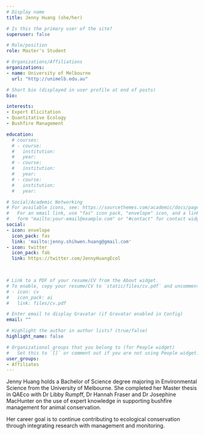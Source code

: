 ```yaml
---
# Display name
title: Jenny Huang (she/her)

# Is this the primary user of the site?
superuser: false

# Role/position
role: Master's Student

# Organizations/Affiliations
organizations:
- name: University of Melbourne
  url: "http://unimelb.edu.au"

# Short bio (displayed in user profile at end of posts)
bio: 

interests:
- Expert Elicitation
- Quantitative Ecology
- Bushfire Management

education:
  # courses:
  # - course:
  #   institution:
  #   year:
  # - course:
  #   institution:
  #   year:
  # - course:
  #   institution:
  #   year:

# Social/Academic Networking
# For available icons, see: https://sourcethemes.com/academic/docs/page-builder/#icons
#   For an email link, use "fas" icon pack, "envelope" icon, and a link in the
#   form "mailto:your-email@example.com" or "#contact" for contact widget.
social:
- icon: envelope
  icon_pack: fas
  link: 'mailto:jenny.shihwen.huang@gmail.com'
- icon: twitter
  icon_pack: fab
  link: https://twitter.com/JennyHuangEcol


  
# Link to a PDF of your resume/CV from the About widget.
# To enable, copy your resume/CV to `static/files/cv.pdf` and uncomment the lines below.
# - icon: cv
#   icon_pack: ai
#   link: files/cv.pdf

# Enter email to display Gravatar (if Gravatar enabled in Config)
email: ""

# Highlight the author in author lists? (true/false)
highlight_name: false

# Organizational groups that you belong to (for People widget)
#   Set this to `[]` or comment out if you are not using People widget.
user_groups:
- Affiliates
---
```


Jenny Huang holds a Bachelor of Science degree majoring in Environmental Science from the University of Melbourne. She completed her Master thesis in QAEco with Dr Libby Rumpff, Dr Hannah Fraser and Dr Josephine MacHunter on the use of expert knowledge in supporting bushfire management for animal conservation. 

Her career goal is to continue contributing to ecological conservation through integrating research with management and monitoring.